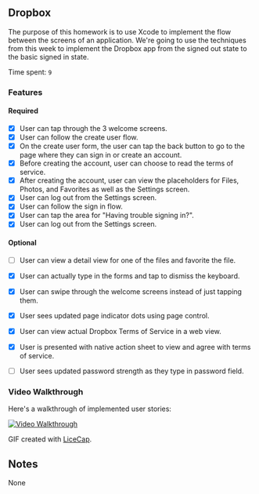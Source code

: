 
## Dropbox

The purpose of this homework is to use Xcode to implement the flow between the screens of an application. We're going to use the techniques from this week to implement the Dropbox app from the signed out state to the basic signed in state.

Time spent: `9`

### Features

#### Required

- [x] User can tap through the 3 welcome screens.
- [x] User can follow the create user flow.
- [x] On the create user form, the user can tap the back button to go to the page where they can sign in or create an account.
- [x] Before creating the account, user can choose to read the terms of service.
- [x] After creating the account, user can view the placeholders for Files, Photos, and Favorites as well as the Settings screen.
- [x] User can log out from the Settings screen.
- [x] User can follow the sign in flow.
- [x] User can tap the area for "Having trouble signing in?".
- [x] User can log out from the Settings screen.

#### Optional

- [ ] User can view a detail view for one of the files and favorite the file.
- [x] User can actually type in the forms and tap to dismiss the keyboard.
- [x] User can swipe through the welcome screens instead of just tapping them.
- [x] User sees updated page indicator dots using page control.
- [x] User can view actual Dropbox Terms of Service in a web view.
- [x] User is presented with native action sheet to view and agree with terms of service.
- [ ] User sees updated password strength as they type in password field.


### Video Walkthrough 

Here's a walkthrough of implemented user stories:

<a href="http://i.imgur.com/fjM4jTI.gifv" target="_blank"><img src='http://i.imgur.com/fjM4jTI.gifv' title='Video Walkthrough' width='' alt='Video Walkthrough' /></a>

GIF created with [LiceCap](http://www.cockos.com/licecap/).

## Notes

None
